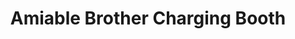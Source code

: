 ---
title: "Amiable Brother Charging Booth"
url: /ganta/amiable-brother-charging-booth/
shop: Elektronik
---